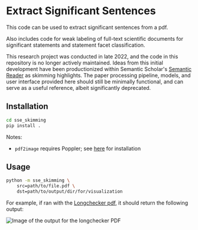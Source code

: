 # Extract Significant Sentences

This code can be used to extract significant sentences from a pdf.

Also includes code for weak labeling of full-text scientific documents for significant statements and statement facet classification.

This research project was conducted in late 2022, and the code in this repository is no longer actively maintained.
Ideas from this initial development have been productionized within Semantic Scholar's [Semantic Reader](https://www.semanticscholar.org/product/semantic-reader) as skimming highlights. The paper processing pipeline, models, and user interface provided here should still be minimally functional, and can serve as a useful reference, albeit significantly deprecated.

## Installation

```bash
cd sse_skimming
pip install .
```

Notes:
- `pdf2image` requires Poppler; see [here](https://pdf2image.readthedocs.io/en/latest/installation.html) for installation

## Usage

```bash
python -m sse_skimming \
    src=path/to/file.pdf \
    dst=path/to/output/dir/for/visualization
```

For example, if ran with the [Longchecker pdf](https://arxiv.org/pdf/2112.01640v1), it should return the following output:

![Image of the output for the longchecker PDF](sse_skimming/longchecker.png)
